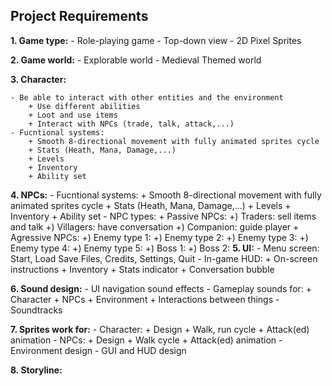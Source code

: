 ## Project Requirements

 **1. Game type:**
	 - Role-playing game
	 - Top-down view
	 - 2D Pixel Sprites

**2. Game world:**
	- Explorable world
	- Medieval Themed world

**3. Character:**

	- Be able to interact with other entities and the environment
		+ Use different abilities
		+ Loot and use items
		+ Interact with NPCs (trade, talk, attack,...)
	- Fucntional systems:
		+ Smooth 8-directional movement with fully animated sprites cycle
		+ Stats (Heath, Mana, Damage,...)
		+ Levels
		+ Inventory
		+ Ability set
		

**4. NPCs:**
	- Fucntional systems:
		+ Smooth 8-directional movement with fully animated sprites cycle
		+ Stats (Heath, Mana, Damage,...)
		+ Levels
		+ Inventory
		+ Ability set
	- NPC types:
		+ Passive NPCs: 
			+) Traders: sell items and talk
			+) Villagers: have conversation
			+) Companion: guide player
		+ Agressive NPCs:
			+) Enemy type 1: 
			+) Enemy type 2: 
			+) Enemy type 3: 
			+) Enemy type 4: 
			+) Enemy type 5: 
			+) Boss 1:
			+) Boss 2:
**5. UI:**
	- Menu screen: Start, Load Save Files, Credits, Settings, Quit
	- In-game HUD:
		+ On-screen instructions
		+ Inventory
		+ Stats indicator
		+ Conversation bubble

**6. Sound design:**
	- UI navigation sound effects
	- Gameplay sounds for:
		+ Character
		+ NPCs
		+ Environment
		+ Interactions between things
	- Soundtracks

**7. Sprites work for:**
	- Character:
		+ Design
		+ Walk, run cycle
		+ Attack(ed) animation
	- NPCs:
		+ Design
		+ Walk cycle
		+ Attack(ed) animation 
	- Environment design
	- GUI and HUD design

**8. Storyline:** 
		
			 
			
